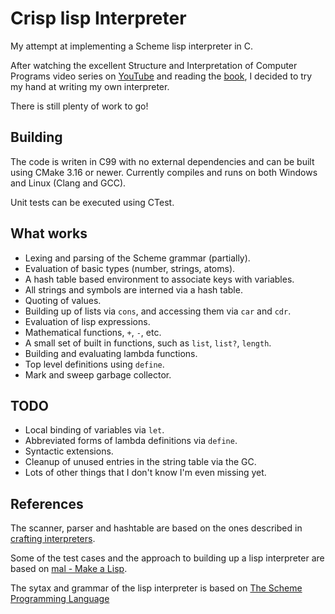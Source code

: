 # Crisp lisp Interpreter

My attempt at implementing a Scheme lisp interpreter in C.

After watching the excellent Structure and Interpretation of Computer Programs
video series on [YouTube](https://www.youtube.com/playlist?list=PLB63C06FAF154F047) 
and reading the [book](https://web.mit.edu/6.001/6.037/sicp.pdf), 
I decided to try my hand at writing my own interpreter.

There is still plenty of work to go!

## Building

The code is writen in C99 with no external dependencies and can 
be built using CMake 3.16 or newer. Currently compiles and runs on
both Windows and Linux (Clang and GCC).

Unit tests can be executed using CTest.

## What works

 - Lexing and parsing of the Scheme grammar (partially).
 - Evaluation of basic types (number, strings, atoms).
 - A hash table based environment to associate keys with variables.
 - All strings and symbols are interned via a hash table.
 - Quoting of values.
 - Building up of lists via `cons`, and accessing them via `car` and `cdr`.
 - Evaluation of lisp expressions.
 - Mathematical functions, `+`, `-`, etc.
 - A small set of built in functions, such as `list`, `list?`, `length`.
 - Building and evaluating lambda functions.
 - Top level definitions using `define`.
 - Mark and sweep garbage collector.

## TODO

 - Local binding of variables via `let`.
 - Abbreviated forms of lambda definitions via `define`.
 - Syntactic extensions.
 - Cleanup of unused entries in the string table via the GC.
 - Lots of other things that I don't know I'm even missing yet.

## References

The scanner, parser and hashtable are based on the ones described in
[crafting interpreters](https://craftinginterpreters.com).

Some of the test cases and the approach to building up a lisp interpreter are
based on [mal - Make a Lisp](https://github.com/kanaka/mal).

The sytax and grammar of the lisp interpreter is based on [The Scheme Programming Language](https://www.scheme.com/tspl4/)

